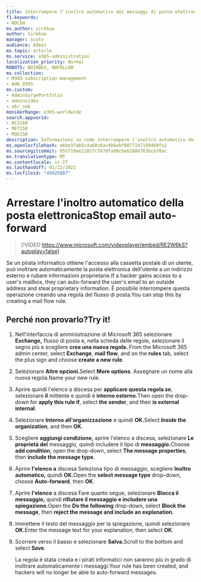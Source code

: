 ```yaml
---
title: Interrompere l'inoltro automatico dei messaggi di posta elettronica
f1.keywords:
- NOCSH
ms.author: sirkkuw
author: Sirkkuw
manager: scotv
audience: Admin
ms.topic: article
ms.service: o365-administration
localization_priority: Normal
ROBOTS: NOINDEX, NOFOLLOW
ms.collection:
- M365-subscription-management
- Adm_O365
ms.custom:
- AdminSurgePortfolio
- adminvideo
- okr_smb
monikerRange: o365-worldwide
search.appverid:
- BCS160
- MET150
- MOE150
description: Informazioni su come interrompere l'inoltro automatico dei messaggi di posta elettronica.
ms.openlocfilehash: ebbe37ab5c4a60c6ac4b6ebf8877247199460fa1
ms.sourcegitcommit: 855719ee21017cf87dfa98cbe62806763bcb78ac
ms.translationtype: MT
ms.contentlocale: it-IT
ms.lasthandoff: 01/22/2021
ms.locfileid: "49925887"
---
```

# <a name="stop-email-auto-forward"></a><span data-ttu-id="b0bf7-103">Arrestare l'inoltro automatico della posta elettronica</span><span class="sxs-lookup"><span data-stu-id="b0bf7-103">Stop email auto-forward</span></span>

> [!VIDEO https://www.microsoft.com/videoplayer/embed/RE2W6kS?autoplay=false]

<span data-ttu-id="b0bf7-104">Se un pirata informatico ottiene l'accesso alla cassetta postale di un utente, può inoltrare automaticamente la posta elettronica dell'utente a un indirizzo esterno e rubare informazioni proprietarie.</span><span class="sxs-lookup"><span data-stu-id="b0bf7-104">If a hacker gains access to a user's mailbox, they can auto-forward the user's email to an outside address and steal proprietary information.</span></span> <span data-ttu-id="b0bf7-105">È possibile interrompere questa operazione creando una regola del flusso di posta.</span><span class="sxs-lookup"><span data-stu-id="b0bf7-105">You can stop this by creating a mail flow rule.</span></span>

## <a name="try-it"></a><span data-ttu-id="b0bf7-106">Perché non provarlo?</span><span class="sxs-lookup"><span data-stu-id="b0bf7-106">Try it!</span></span>

1. <span data-ttu-id="b0bf7-107">Nell'interfaccia di amministrazione di Microsoft 365 selezionare  **Exchange,** flusso di posta e, nella scheda delle regole, selezionare il segno più e scegliere **crea una nuova regola.** </span><span class="sxs-lookup"><span data-stu-id="b0bf7-107">From the Microsoft 365 admin center, select **Exchange**, **mail flow**, and on the **rules** tab, select the plus sign and choose **create a new rule**.</span></span>
1. <span data-ttu-id="b0bf7-108">Selezionare **Altre opzioni.**</span><span class="sxs-lookup"><span data-stu-id="b0bf7-108">Select **More options**.</span></span> <span data-ttu-id="b0bf7-109">Assegnare un nome alla nuova regola.</span><span class="sxs-lookup"><span data-stu-id="b0bf7-109">Name your new rule.</span></span>
1. <span data-ttu-id="b0bf7-110">Aprire quindi l'elenco a discesa per **applicare questa regola se**, selezionare **il** mittente e quindi è **interno esterno.**</span><span class="sxs-lookup"><span data-stu-id="b0bf7-110">Then open the drop-down for **apply this rule if**, select **the sender**, and then **is external internal**.</span></span>
1. <span data-ttu-id="b0bf7-111">Selezionare **Interno all'organizzazione** e quindi **OK.**</span><span class="sxs-lookup"><span data-stu-id="b0bf7-111">Select **Inside the organization**, and then **OK**.</span></span>
1. <span data-ttu-id="b0bf7-112">Scegliere **aggiungi condizione,** aprire l'elenco a discesa, selezionare **Le proprietà del** messaggio, quindi includere il tipo di **messaggio.**</span><span class="sxs-lookup"><span data-stu-id="b0bf7-112">Choose **add condition**, open the drop-down, select **The message properties**, then **include the message type**.</span></span>
1. <span data-ttu-id="b0bf7-113">Aprire **l'elenco a** discesa Seleziona tipo di messaggio, scegliere **Inoltro automatico,** quindi **OK.**</span><span class="sxs-lookup"><span data-stu-id="b0bf7-113">Open the **select message type** drop-down, choose **Auto-forward**, then **OK**.</span></span>
1. <span data-ttu-id="b0bf7-114">Aprire **l'elenco** a discesa Fare quanto segue, selezionare **Blocca il messaggio,** quindi **rifiutare il messaggio e includere una spiegazione.**</span><span class="sxs-lookup"><span data-stu-id="b0bf7-114">Open the **Do the following** drop-down, select **Block the message**, then **reject the message and include an explanation**.</span></span>
1. <span data-ttu-id="b0bf7-115">Immettere il testo del messaggio per la spiegazione, quindi selezionare **OK.**</span><span class="sxs-lookup"><span data-stu-id="b0bf7-115">Enter the message text for your explanation, then select **OK**.</span></span>
1. <span data-ttu-id="b0bf7-116">Scorrere verso il basso e selezionare **Salva.**</span><span class="sxs-lookup"><span data-stu-id="b0bf7-116">Scroll to the bottom and select **Save**.</span></span>

    <span data-ttu-id="b0bf7-117">La regola è stata creata e i pirati informatici non saranno più in grado di inoltrare automaticamente i messaggi.</span><span class="sxs-lookup"><span data-stu-id="b0bf7-117">Your rule has been created, and hackers will no longer be able to auto-forward messages.</span></span>